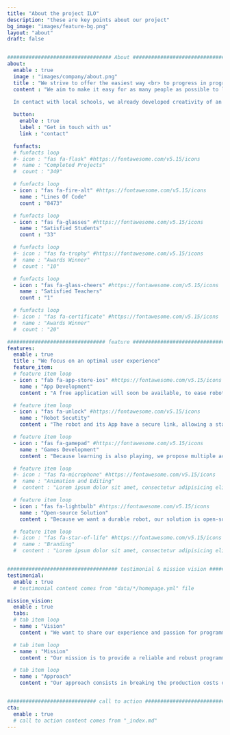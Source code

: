 ```yaml
---
title: "About the project ILO"
description: "these are key points about our project"
bg_image: "images/feature-bg.png"
layout: "about"
draft: false


################################## About #####################################
about:
  enable : true
  image : "images/company/about.png"
  title : "We strive to offer the easiest way <br> to progress in programming."
  content : "We aim to make it easy for as many people as possible to learn abstract concepts.
  
  In contact with local schools, we already developed creativity of an entire class. Each student had the opportunity to program the robot, and validated a new skill."

  button:
    enable : true
    label : "Get in touch with us"
    link : "contact"

  funfacts:
  # funfacts loop
  #- icon : "fas fa-flask" #https://fontawesome.com/v5.15/icons
  #  name : "Completed Projects"
  #  count : "349"

  # funfacts loop
  - icon : "fas fa-fire-alt" #https://fontawesome.com/v5.15/icons
    name : "Lines Of Code"
    count : "8473"

  # funfacts loop
  - icon : "fas fa-glasses" #https://fontawesome.com/v5.15/icons
    name : "Satisfied Students"
    count : "33"

  # funfacts loop
  #- icon : "fas fa-trophy" #https://fontawesome.com/v5.15/icons
  #  name : "Awards Winner"
  #  count : "10"

  # funfacts loop
  - icon : "fas fa-glass-cheers" #https://fontawesome.com/v5.15/icons
    name : "Satisfied Teachers"
    count : "1"

  # funfacts loop
  #- icon : "fas fa-certificate" #https://fontawesome.com/v5.15/icons
  #  name : "Awards Winner"
  #  count : "20"

################################ feature #####################################
features:
  enable : true
  title : "We focus on an optimal user experience"
  feature_item:
  # feature item loop
  - icon : "fab fa-app-store-ios" #https://fontawesome.com/v5.15/icons
    name : "App Development"
    content : "A free application will soon be available, to ease robot configuration and to permit a plug-and-play"

  # feature item loop
  - icon : "fas fa-unlock" #https://fontawesome.com/v5.15/icons
    name : "Robot Secutity"
    content : "The robot and its App have a secure link, allowing a stable user experience"

  # feature item loop
  - icon : "fas fa-gamepad" #https://fontawesome.com/v5.15/icons
    name : "Games Development"
    content : "Because learning is also playing, we propose multiple activities depending on user expectations"

  # feature item loop
  #- icon : "fas fa-microphone" #https://fontawesome.com/v5.15/icons
  #  name : "Animation and Editing"
  #  content : "Lorem ipsum dolor sit amet, consectetur adipisicing elit, sed do eiusmod tempor incididunt ut"

  # feature item loop
  - icon : "fas fa-lightbulb" #https://fontawesome.com/v5.15/icons
    name : "Open-source Solution"
    content : "Because we want a durable robot, our solution is open-source to be adapted with its time and to be compatible with future technologies"

  # feature item loop
  #- icon : "fas fa-star-of-life" #https://fontawesome.com/v5.15/icons
  #  name : "Branding"
  #  content : "Lorem ipsum dolor sit amet, consectetur adipisicing elit, sed do eiusmod tempor incididunt ut"


#################################### testimonial & mission vision #######################################
testimonial:
  enable : true
  # testimonial content comes from "data/*/homepage.yml" file

mission_vision:
  enable : true
  tabs:
  # tab item loop
  - name : "Vision"
    content : "We want to share our experience and passion for programming with young people, by simplifying access to this education concept. We want to drop cost of robotics with a versatile system."

  # tab item loop
  - name : "Mission"
    content : "Our mission is to provide a reliable and robust programming robot. We also want to offer a maximum of projects around ilo with personalized tutorials for different school levels."

  # tab item loop
  - name : "Approach"
    content : "Our approach consists in breaking the production costs of this kind of system while remaining in an ecological and sustainable process. For the users, we also want to offer a way of programming where each student can think and try in his own with however only one robot per class."


############################# call to action #################################
cta:
  enable : true
  # call to action content comes from "_index.md"
---
```

